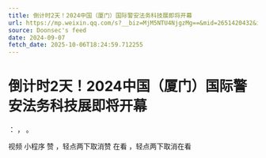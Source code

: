 ```yaml
---
title: 倒计时2天！2024中国（厦门）国际警安法务科技展即将开幕
url: https://mp.weixin.qq.com/s?__biz=MjM5NTU4NjgzMg==&mid=2651420432&idx=2&sn=26eca1d3766edefe10436a2a1ee6bdd0
source: Doonsec's feed
date: 2024-09-07
fetch_date: 2025-10-06T18:24:59.712255
---
```


# 倒计时2天！2024中国（厦门）国际警安法务科技展即将开幕

：
，
。

视频
小程序
赞
，轻点两下取消赞
在看
，轻点两下取消在看